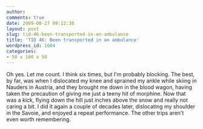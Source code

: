 ```yaml
---
author:
comments: true
date: 2009-08-27 09:12:38
layout: post
slug: tid-46-been-transported-in-an-ambulance
title: 'TID 46: Been transported in an ambulance'
wordpress_id: 1604
categories:
- 50 x 100 x 50
---
```


Oh yes. Let me count. I think six times, but I'm probably blocking. The best, by far, was when I dislocated my knee and sprained my ankle while skiing in Nauders in Austria, and they brought me down in the blood wagon, having taken the precaution of giving me just a teeny hit of morphine. Now that was a kick, flying down the hill just inches above the snow and really not caring a bit. I did it again a couple of decades later, dislocating my shoulder in the Savoie, and enjoyed a repeat performance. The other trips aren't even worth remembering.


